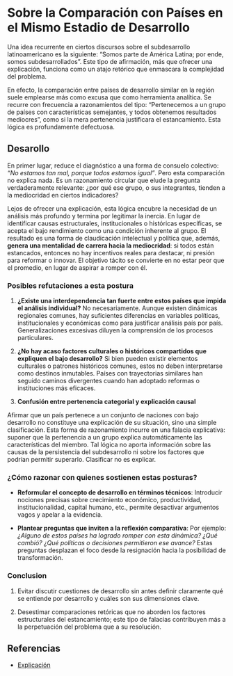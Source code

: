 # Sobre la Comparación con Países en el Mismo Estadio de Desarrollo

Una idea recurrente en ciertos discursos sobre el subdesarrollo latinoamericano es la siguiente: “Somos parte de América Latina; por ende, somos subdesarrollados”. Este tipo de afirmación, más que ofrecer una explicación, funciona como un atajo retórico que enmascara la complejidad del problema.

En efecto, la comparación entre países de desarrollo similar en la región suele emplearse más como excusa que como herramienta analítica. Se recurre con frecuencia a razonamientos del tipo: “Pertenecemos a un grupo de países con características semejantes, y todos obtenemos resultados mediocres”, como si la mera pertenencia justificara el estancamiento. Esta lógica es profundamente defectuosa.

## Desarollo

En primer lugar, reduce el diagnóstico a una forma de consuelo colectivo: *“No estamos tan mal, porque todos estamos igual”*. Pero esta comparación no explica nada. Es un razonamiento circular que elude la pregunta verdaderamente relevante: ¿por qué ese grupo, o sus integrantes, tienden a la mediocridad en ciertos indicadores?

Lejos de ofrecer una explicación, esta lógica encubre la necesidad de un análisis más profundo y termina por legitimar la inercia. En lugar de identificar causas estructurales, institucionales o históricas específicas, se acepta el bajo rendimiento como una condición inherente al grupo. El resultado es una forma de claudicación intelectual y política que, además, **genera una mentalidad de carrera hacia la mediocridad**: si todos están estancados, entonces no hay incentivos reales para destacar, ni presión para reformar o innovar. El objetivo tácito se convierte en no estar peor que el promedio, en lugar de aspirar a romper con él.

### Posibles refutaciones a esta postura

1. **¿Existe una interdependencia tan fuerte entre estos países que impida el análisis individual?**
   No necesariamente. Aunque existen dinámicas regionales comunes, hay suficientes diferencias en variables políticas, institucionales y económicas como para justificar análisis país por país. Generalizaciones excesivas diluyen la comprensión de los procesos particulares.

2. **¿No hay acaso factores culturales o históricos compartidos que expliquen el bajo desarrollo?**
   Si bien pueden existir elementos culturales o patrones históricos comunes, estos no deben interpretarse como destinos inmutables. Países con trayectorias similares han seguido caminos divergentes cuando han adoptado reformas o instituciones más eficaces.

3. **Confusión entre pertenencia categorial y explicación causal**

Afirmar que un país pertenece a un conjunto de naciones con bajo desarrollo no constituye una explicación de su situación, sino una simple clasificación. Esta forma de razonamiento incurre en una falacia explicativa: suponer que la pertenencia a un grupo explica automáticamente las características del miembro. Tal lógica no aporta información sobre las causas de la persistencia del subdesarrollo ni sobre los factores que podrían permitir superarlo. Clasificar no es explicar.

### ¿Cómo razonar con quienes sostienen estas posturas?

* **Reformular el concepto de desarrollo en términos técnicos**: Introducir nociones precisas sobre crecimiento económico, productividad, institucionalidad, capital humano, etc., permite desactivar argumentos vagos y apelar a la evidencia.

* **Plantear preguntas que inviten a la reflexión comparativa**: Por ejemplo: *¿Alguno de estos países ha logrado romper con esta dinámica? ¿Qué cambió? ¿Qué políticas o decisiones permitieron ese avance?* Estas preguntas desplazan el foco desde la resignación hacia la posibilidad de transformación.

### Conclusion

1. Evitar discutir cuestiones de desarrollo sin antes definir claramente qué se entiende por desarrollo y cuáles son sus dimensiones clave.

2. Desestimar comparaciones retóricas que no aborden los factores estructurales del estancamiento; este tipo de falacias contribuyen más a la perpetuación del problema que a su resolución.

## Referencias

* [Explicación](https://righteous-guardian-68f.notion.site/Explanation-11dc0f5171ec80b8b8bcf08793bc64a8?pvs=4)
